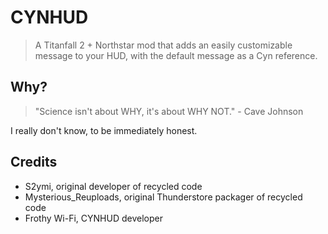 # CYNHUD
> A Titanfall 2 + Northstar mod that adds an easily customizable message to your HUD, with the default message as a Cyn reference.
## Why?
> "Science isn't about WHY, it's about WHY NOT." - Cave Johnson  

I really don't know, to be immediately honest.
## Credits
- S2ymi, original developer of recycled code
- Mysterious_Reuploads, original Thunderstore packager of recycled code
- Frothy Wi-Fi, CYNHUD developer